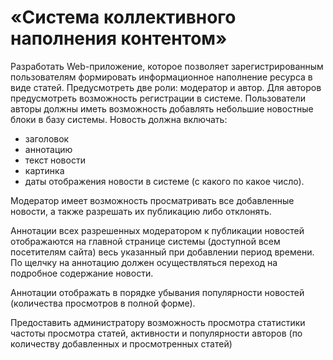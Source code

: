 # «Система коллективного наполнения контентом»

Разработать Web-приложение, которое позволяет зарегистрированным
пользователям формировать информационное наполнение ресурса в виде
статей. Предусмотреть две роли: модератор и автор. Для авторов предусмотреть возможность регистрации в системе.
Пользователи авторы должны иметь возможность добавлять небольшие новостные блоки в базу системы. Новость должна включать:
- заголовок
- аннотацию
- текст новости
- картинка
- даты отображения новости в системе (с какого по какое число).

Модератор имеет возможность просматривать все добавленные новости, а также разрешать их публикацию либо отклонять.

Аннотации всех разрешенных модератором к публикации новостей
отображаются на главной странице системы (доступной всем посетителям
сайта) весь указанный при добавлении период времени. По щелчку на аннотацию должен осуществляться переход на подробное содержание новости.

Аннотации отображать в порядке убывания популярности новостей
(количества просмотров в полной форме).

Предоставить администратору возможность просмотра статистики частоты просмотра статей, активности и популярности авторов (по количеству добавленных и просмотренных статей)
